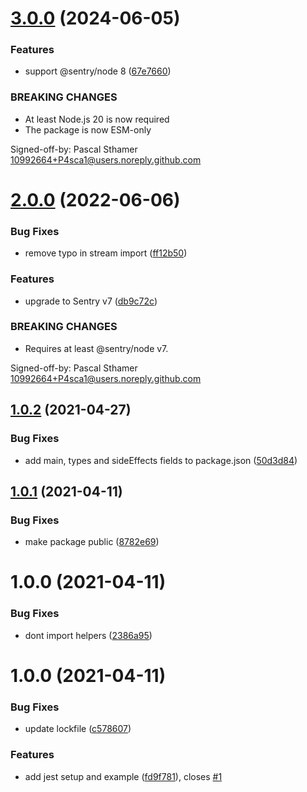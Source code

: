 # [3.0.0](https://github.com/IPS-Hosting/pino-sentry-stream/compare/v2.0.0...v3.0.0) (2024-06-05)


### Features

* support @sentry/node 8 ([67e7660](https://github.com/IPS-Hosting/pino-sentry-stream/commit/67e7660b9204d38fe1dfbfa16ef02ed8da149500))


### BREAKING CHANGES

* At least Node.js 20 is now required
* The package is now ESM-only

Signed-off-by: Pascal Sthamer <10992664+P4sca1@users.noreply.github.com>

# [2.0.0](https://github.com/IPS-Hosting/pino-sentry-stream/compare/v1.0.2...v2.0.0) (2022-06-06)


### Bug Fixes

* remove typo in stream import ([ff12b50](https://github.com/IPS-Hosting/pino-sentry-stream/commit/ff12b505c726844f6a4486efa0362cdd3053d0d6))


### Features

* upgrade to Sentry v7 ([db9c72c](https://github.com/IPS-Hosting/pino-sentry-stream/commit/db9c72ce6e12488025ac40f51c8a56b789ec50b7))


### BREAKING CHANGES

* Requires at least @sentry/node v7.

Signed-off-by: Pascal Sthamer <10992664+P4sca1@users.noreply.github.com>

## [1.0.2](https://github.com/IPS-Hosting/pino-sentry-stream/compare/v1.0.1...v1.0.2) (2021-04-27)


### Bug Fixes

* add main, types and sideEffects fields to package.json ([50d3d84](https://github.com/IPS-Hosting/pino-sentry-stream/commit/50d3d84fd921fc902f9e46ffb36f34c429d1ce99))

## [1.0.1](https://github.com/IPS-Hosting/pino-sentry-stream/compare/v1.0.0...v1.0.1) (2021-04-11)


### Bug Fixes

* make package public ([8782e69](https://github.com/IPS-Hosting/pino-sentry-stream/commit/8782e694a6e1e35475bfdf624635fe71a282dd1e))

# 1.0.0 (2021-04-11)


### Bug Fixes

* dont import helpers ([2386a95](https://github.com/IPS-Hosting/pino-sentry-stream/commit/2386a95a7ba27c8773e3c3f02d36373f64179f2b))

# 1.0.0 (2021-04-11)


### Bug Fixes

* update lockfile ([c578607](https://github.com/IPS-Hosting/node-typescript-starter/commit/c578607246654bcc41da07064402710d9d4296ad))


### Features

* add jest setup and example ([fd9f781](https://github.com/IPS-Hosting/node-typescript-starter/commit/fd9f781d2fa25a2faee5dacb8512b08da70a698a)), closes [#1](https://github.com/IPS-Hosting/node-typescript-starter/issues/1)
